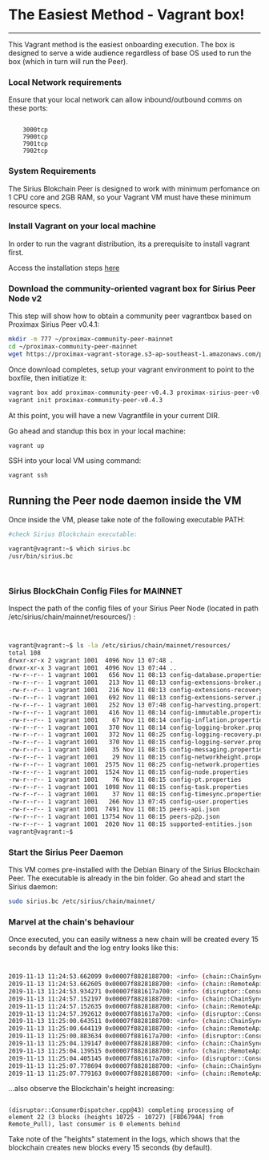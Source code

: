 

# The Easiest Method - Vagrant box!

---
This Vagrant method is the easiest onboarding execution.  The box is designed to serve a wide audience regardless of base OS used to run the box (which in turn will run the Peer).


### Local Network requirements
Ensure that your local network can allow inbound/outbound comms on these ports:
```

    3000tcp
    7900tcp
    7901tcp
    7902tcp
```


### System Requirements
The Sirius Blokchain Peer is designed to work with minimum perfomance on   1 CPU core and 2GB RAM, so your Vagrant VM must have these minimum resource specs.

### Install Vagrant on your local machine
In order to run the vagrant distribution, its a prerequisite to install vagrant first.

Access the installation steps [here](https://www.vagrantup.com/intro/getting-started/install.html)

### Download the community-oriented vagrant box for Sirius Peer Node v2
This step will show how to obtain a community peer vagrantbox based on Proximax Sirius Peer v0.4.1:

```bash
mkdir -m 777 ~/proximax-community-peer-mainnet
cd ~/proximax-community-peer-mainnet
wget https://proximax-vagrant-storage.s3-ap-southeast-1.amazonaws.com/proximax-sirius-peer-v0.4.3.box
```


Once download completes, setup your vagrant environment to point to the boxfile, then initiatize it:
```bash
vagrant box add proximax-community-peer-v0.4.3 proximax-sirius-peer-v0.4.3.box
vagrant init proximax-community-peer-v0.4.3
```

At this point, you will have a new Vagrantfile in your current DIR.


Go ahead and standup this box in your local machine:
```bash
vagrant up
```

SSH into your local VM using command:
```bash
vagrant ssh
```



## Running the Peer node daemon inside the VM


Once inside the VM, please take note of the following executable PATH:

```bash
#check Sirius Blockchain executable:

vagrant@vagrant:~$ which sirius.bc
/usr/bin/sirius.bc




```



### Sirius BlockChain Config Files for MAINNET
Inspect the path of the config files of your Sirius Peer Node (located in path /etc/sirius/chain/mainnet/resources/) :
```bash


vagrant@vagrant:~$ ls -la /etc/sirius/chain/mainnet/resources/
total 108
drwxr-xr-x 2 vagrant 1001  4096 Nov 13 07:48 .
drwxr-xr-x 3 vagrant 1001  4096 Nov 13 07:44 ..
-rw-r--r-- 1 vagrant 1001   656 Nov 11 08:13 config-database.properties
-rw-r--r-- 1 vagrant 1001   213 Nov 11 08:13 config-extensions-broker.properties
-rw-r--r-- 1 vagrant 1001   216 Nov 11 08:13 config-extensions-recovery.properties
-rw-r--r-- 1 vagrant 1001   692 Nov 11 08:13 config-extensions-server.properties
-rw-r--r-- 1 vagrant 1001   252 Nov 13 07:48 config-harvesting.properties
-rw-r--r-- 1 vagrant 1001   416 Nov 11 08:14 config-immutable.properties
-rw-r--r-- 1 vagrant 1001    67 Nov 11 08:14 config-inflation.properties
-rw-r--r-- 1 vagrant 1001   370 Nov 11 08:14 config-logging-broker.properties
-rw-r--r-- 1 vagrant 1001   372 Nov 11 08:25 config-logging-recovery.properties
-rw-r--r-- 1 vagrant 1001   370 Nov 11 08:15 config-logging-server.properties
-rw-r--r-- 1 vagrant 1001    35 Nov 11 08:15 config-messaging.properties
-rw-r--r-- 1 vagrant 1001    29 Nov 11 08:15 config-networkheight.properties
-rw-r--r-- 1 vagrant 1001  2575 Nov 11 08:25 config-network.properties
-rw-r--r-- 1 vagrant 1001  1524 Nov 11 08:15 config-node.properties
-rw-r--r-- 1 vagrant 1001    76 Nov 11 08:15 config-pt.properties
-rw-r--r-- 1 vagrant 1001  1098 Nov 11 08:15 config-task.properties
-rw-r--r-- 1 vagrant 1001    37 Nov 11 08:15 config-timesync.properties
-rw-r--r-- 1 vagrant 1001   266 Nov 13 07:45 config-user.properties
-rw-r--r-- 1 vagrant 1001  7491 Nov 11 08:15 peers-api.json
-rw-r--r-- 1 vagrant 1001 13754 Nov 11 08:15 peers-p2p.json
-rw-r--r-- 1 vagrant 1001  2020 Nov 11 08:15 supported-entities.json
vagrant@vagrant:~$ 


```







### Start the Sirius Peer Daemon
This VM comes pre-installed with the Debian Binary of the Sirius Blockchain Peer.  The executable is already in the bin folder.  Go ahead and start the Sirius daemon:

```bash
sudo sirius.bc /etc/sirius/chain/mainnet/
```









### Marvel at the chain's behaviour
Once executed, you can easily witness a new chain will be created every 15 seconds by default and the log entry looks like this:
```bash


2019-11-13 11:24:53.662099 0x00007f8828188700: <info> (chain::ChainSynchronizer.cpp@207) peer returned 400 blocks (heights 1202 - 1601) 
2019-11-13 11:24:53.662605 0x00007f8828188700: <info> (chain::RemoteApiForwarder.h@66) completed 'synchronizer task' (tier1B-mainnet-chain-peer8 @ proioxis.brimstone.xpxsirius.io:7900) with result Success 
2019-11-13 11:24:53.934271 0x00007f881617a700: <info> (disruptor::ConsumerDispatcher.cpp@43) completing processing of element 3 (400 blocks (heights 1202 - 1601) [CE595B87] from Remote_Pull), last consumer is 0 elements behind 
2019-11-13 11:24:57.152197 0x00007f8828188700: <info> (chain::ChainSynchronizer.cpp@207) peer returned 400 blocks (heights 1602 - 2001) 
2019-11-13 11:24:57.152635 0x00007f8828188700: <info> (chain::RemoteApiForwarder.h@66) completed 'synchronizer task' (tier1a-mainnet-chain-peer3 @ omicronlyrae.brimstone.xpxsirius.io:7900) with result Success 
2019-11-13 11:24:57.392612 0x00007f881617a700: <info> (disruptor::ConsumerDispatcher.cpp@43) completing processing of element 4 (400 blocks (heights 1602 - 2001) [DC6021C9] from Remote_Pull), last consumer is 0 elements behind 
2019-11-13 11:25:00.643511 0x00007f8828188700: <info> (chain::ChainSynchronizer.cpp@207) peer returned 400 blocks (heights 2002 - 2401) 
2019-11-13 11:25:00.644119 0x00007f8828188700: <info> (chain::RemoteApiForwarder.h@66) completed 'synchronizer task' (tier1a-mainnet-chain-peer3 @ omicronlyrae.brimstone.xpxsirius.io:7900) with result Success 
2019-11-13 11:25:00.883634 0x00007f881617a700: <info> (disruptor::ConsumerDispatcher.cpp@43) completing processing of element 5 (400 blocks (heights 2002 - 2401) [4462893B] from Remote_Pull), last consumer is 0 elements behind 
2019-11-13 11:25:04.139147 0x00007f8828188700: <info> (chain::ChainSynchronizer.cpp@207) peer returned 400 blocks (heights 2402 - 2801) 
2019-11-13 11:25:04.139515 0x00007f8828188700: <info> (chain::RemoteApiForwarder.h@66) completed 'synchronizer task' (tier1B-mainnet-chain-peer10 @ acallaris.brimstone.xpxsirius.io:7900) with result Success 
2019-11-13 11:25:04.405145 0x00007f881617a700: <info> (disruptor::ConsumerDispatcher.cpp@43) completing processing of element 6 (400 blocks (heights 2402 - 2801) [DEE28CC8] from Remote_Pull), last consumer is 0 elements behind 
2019-11-13 11:25:07.778694 0x00007f8828188700: <info> (chain::ChainSynchronizer.cpp@207) peer returned 400 blocks (heights 2802 - 3201) 
2019-11-13 11:25:07.779163 0x00007f8828188700: <info> (chain::RemoteApiForwarder.h@66) completed 'synchronizer task' (tier1B-mainnet-chain-peer8 @ proioxis.brimstone.xpxsirius.io:7900) with result Success 


```



...also observe the Blockchain's height increasing:
```

(disruptor::ConsumerDispatcher.cpp@43) completing processing of element 22 (3 blocks (heights 10725 - 10727) [FBD6794A] from Remote_Pull), last consumer is 0 elements behind 
```


Take note of the "heights" statement in the logs, which shows that the blockchain creates new blocks every 15 seconds (by default).
